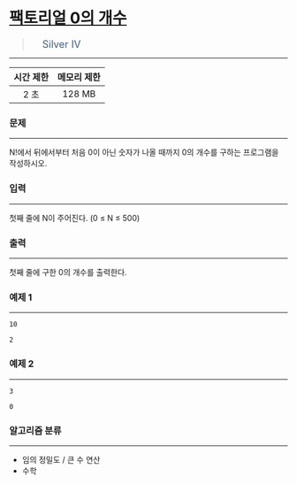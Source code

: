 # [팩토리얼 0의 개수](https://www.acmicpc.net/problem/1676)

> <img src="https://d2gd6pc034wcta.cloudfront.net/tier/7.svg" width="16" heigth="21" style = "vertical-align: middle;"/>&nbsp;<span style="font-size: 18px; color: #435f7a;">Silver IV</span>

***

<div align="center">

|시간 제한|메모리 제한|
|:---:|:---:|
|2 초 |128 MB|

</div>

### 문제

***

N!에서 뒤에서부터 처음 0이 아닌 숫자가 나올 때까지 0의 개수를 구하는 프로그램을 작성하시오.

### 입력

***

첫째 줄에 N이 주어진다. (0 ≤ N ≤ 500)

### 출력

***

첫째 줄에 구한 0의 개수를 출력한다.

### 예제 1

***

```
10
```

```
2
```

### 예제 2

***

```
3
```

```
0
```

### 알고리즘 분류

***

* 임의 정밀도 / 큰 수 연산
* 수학

